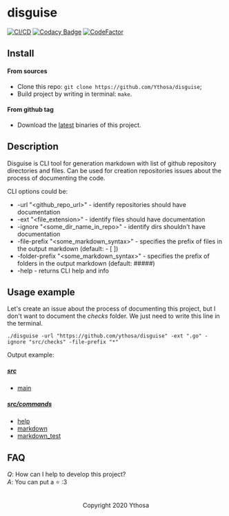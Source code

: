 # disguise

[![CI/CD](https://github.com/Ythosa/disguise/workflows/Go/badge.svg?branch=master)](https://github.com/Ythosa/disguise/actions)
[![Codacy Badge](https://api.codacy.com/project/badge/Grade/db828996dabb4d2a9e00c1fb3263bcd4)](https://app.codacy.com/manual/Ythosa/disguise?utm_source=github.com&utm_medium=referral&utm_content=Ythosa/disguise&utm_campaign=Badge_Grade_Dashboard)
[![CodeFactor](https://www.codefactor.io/repository/github/ythosa/disguise/badge)](https://www.codefactor.io/repository/github/ythosa/disguise)

## Install
#### From sources
*   Clone this repo: `git clone https://github.com/Ythosa/disguise`;
*   Build project by writing in terminal: `make`.
#### From github tag
*   Download the [latest](https://github.com/Ythosa/disguise/releases) binaries of this project.
      
## Description
Disguise is CLI tool for generation markdown with list of github repository directories and files. 
Can be used for creation repositories issues about the process of documenting the code.

CLI options could be:
*   -url "<github_repo_url>" - identify repositories should have documentation
*   -ext "<file_extension>" - identify files should have documentation
*   -ignore "<some_dir_name_in_repo>" - identify dirs shouldn't have documentation
*   -file-prefix "<some_markdown_syntax>" - specifies the prefix of files in the output markdown (default: - [ ])
*   -folder-prefix "<some_markdown_syntax>" - specifies the prefix of folders in the output markdown (default: #####)
*   -help - returns CLI help and info

## Usage example
Let's create an issue about the process of documenting this project, but I don't want to document the _checks_ folder.
We just need to write this line in the terminal.
```shell script
./disguise -url "https://github.com/ythosa/disguise" -ext ".go" -ignore "src/checks" -file-prefix "*"
```
Output example:
##### [src](https://github.com/Ythosa/disguise/tree/master/src)
*   [main](https://github.com/Ythosa/disguise/blob/master/src/main.go)

##### [src/commands](https://github.com/Ythosa/disguise/tree/master/src/commands)
*   [help](https://github.com/Ythosa/disguise/blob/master/src/commands/help.go)
*   [markdown](https://github.com/Ythosa/disguise/blob/master/src/commands/markdown.go)
*   [markdown_test](https://github.com/Ythosa/disguise/blob/master/src/commands/markdown_test.go)

## FAQ
*Q*: How can I help to develop this project?  
*A*: You can put a :star: :3

<br>

<div align="center">
  Copyright 2020 Ythosa
</div>
